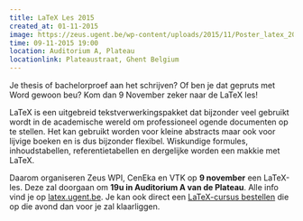 ```yaml
---
title: LaTeX Les 2015
created_at: 01-11-2015
image: https://zeus.ugent.be/wp-content/uploads/2015/11/Poster_latex_2015-213x300.jpg
time: 09-11-2015 19:00
location: Auditorium A, Plateau
locationlink: Plateaustraat, Ghent Belgium
---
```


Je thesis of bachelorproef aan het schrijven? Of ben je dat gepruts met Word gewoon beu? Kom dan 9 November zeker naar de LaTeX les!

LaTeX is een uitgebreid tekstverwerkingspakket dat bijzonder veel gebruikt wordt in de academische wereld om professioneel ogende documenten op te stellen. Het kan gebruikt worden voor kleine abstracts maar ook voor lijvige boeken en is dus bijzonder flexibel. Wiskundige formules, inhoudstabellen, referentietabellen en dergelijke worden een makkie met LaTeX.

Daarom organiseren Zeus WPI, CenEka en VTK op **9 november** een LaTeX-les. Deze zal doorgaan om **19u in Auditorium A van de Plateau**. Alle info vind je op [latex.ugent.be](https://latex.ugent.be). Je kan ook direct een [LaTeX-cursus bestellen](https://latex.ugent.be/cursus-bestelling-latex-les-2014) die op die avond dan voor je zal klaarliggen.
